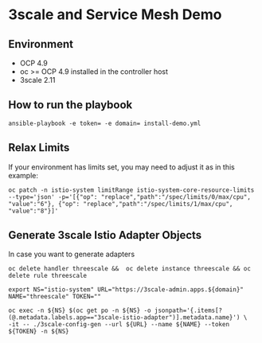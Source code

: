 # 3scale and Service Mesh Demo

## Environment

- OCP 4.9
- oc  >= OCP 4.9 installed in the controller host
- 3scale 2.11


## How to run the playbook

    ansible-playbook -e token= -e domain= install-demo.yml


## Relax Limits

If your environment has limits set, you may need to adjust it as in this example:

    oc patch -n istio-system limitRange istio-system-core-resource-limits --type='json' -p='[{"op": "replace","path":"/spec/limits/0/max/cpu", "value":"6"}, {"op": "replace","path":"/spec/limits/1/max/cpu", "value":"8"}]'    



## Generate 3scale Istio Adapter Objects

In case you want to generate adapters

    oc delete handler threescale &&  oc delete instance threescale && oc delete rule threescale

    export NS="istio-system" URL="https://3scale-admin.apps.${domain}" NAME="threescale" TOKEN=""

    oc exec -n ${NS} $(oc get po -n ${NS} -o jsonpath='{.items[?(@.metadata.labels.app=="3scale-istio-adapter")].metadata.name}') \
    -it -- ./3scale-config-gen --url ${URL} --name ${NAME} --token ${TOKEN} -n ${NS}
